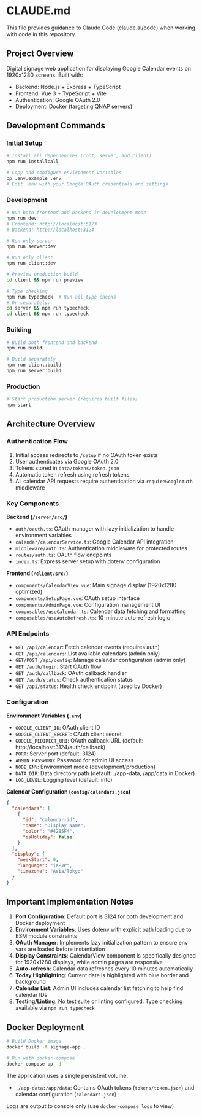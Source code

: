 # CLAUDE.md

This file provides guidance to Claude Code (claude.ai/code) when working with code in this repository.

## Project Overview

Digital signage web application for displaying Google Calendar events on 1920x1280 screens. Built with:
- Backend: Node.js + Express + TypeScript  
- Frontend: Vue 3 + TypeScript + Vite
- Authentication: Google OAuth 2.0
- Deployment: Docker (targeting QNAP servers)

## Development Commands

### Initial Setup
```bash
# Install all dependencies (root, server, and client)
npm run install:all

# Copy and configure environment variables
cp .env.example .env
# Edit .env with your Google OAuth credentials and settings
```

### Development
```bash
# Run both frontend and backend in development mode
npm run dev
# Frontend: http://localhost:5173
# Backend: http://localhost:3124

# Run only server
npm run server:dev

# Run only client  
npm run client:dev

# Preview production build
cd client && npm run preview

# Type checking
npm run typecheck  # Run all type checks
# Or separately:
cd server && npm run typecheck
cd client && npm run typecheck
```

### Building
```bash
# Build both frontend and backend
npm run build

# Build separately
npm run client:build
npm run server:build
```

### Production
```bash
# Start production server (requires built files)
npm start
```

## Architecture Overview

### Authentication Flow
1. Initial access redirects to `/setup` if no OAuth token exists
2. User authenticates via Google OAuth 2.0
3. Tokens stored in `data/tokens/token.json`
4. Automatic token refresh using refresh tokens
5. All calendar API requests require authentication via `requireGoogleAuth` middleware

### Key Components

**Backend (`/server/src/`)**
- `auth/oauth.ts`: OAuth manager with lazy initialization to handle environment variables
- `calendar/calendarService.ts`: Google Calendar API integration
- `middleware/auth.ts`: Authentication middleware for protected routes
- `routes/auth.ts`: OAuth flow endpoints
- `index.ts`: Express server setup with dotenv configuration

**Frontend (`/client/src/`)**
- `components/CalendarView.vue`: Main signage display (1920x1280 optimized)
- `components/SetupPage.vue`: OAuth setup interface
- `components/AdminPage.vue`: Configuration management UI
- `composables/useCalendar.ts`: Calendar data fetching and formatting
- `composables/useAutoRefresh.ts`: 10-minute auto-refresh logic

### API Endpoints
- `GET /api/calendar`: Fetch calendar events (requires auth)
- `GET /api/calendars`: List available calendars (admin only)
- `GET/POST /api/config`: Manage calendar configuration (admin only)
- `GET /auth/login`: Start OAuth flow
- `GET /auth/callback`: OAuth callback handler
- `GET /auth/status`: Check authentication status
- `GET /api/status`: Health check endpoint (used by Docker)

### Configuration

**Environment Variables (`.env`)**
- `GOOGLE_CLIENT_ID`: OAuth client ID
- `GOOGLE_CLIENT_SECRET`: OAuth client secret  
- `GOOGLE_REDIRECT_URI`: OAuth callback URL (default: http://localhost:3124/auth/callback)
- `PORT`: Server port (default: 3124)
- `ADMIN_PASSWORD`: Password for admin UI access
- `NODE_ENV`: Environment mode (development/production)
- `DATA_DIR`: Data directory path (default: ./app-data, /app/data in Docker)
- `LOG_LEVEL`: Logging level (default: info)

**Calendar Configuration (`config/calendars.json`)**
```json
{
  "calendars": [
    {
      "id": "calendar-id",
      "name": "Display Name",
      "color": "#4285F4",
      "isHoliday": false
    }
  ],
  "display": {
    "weekStart": 0,
    "language": "ja-JP", 
    "timezone": "Asia/Tokyo"
  }
}
```

## Important Implementation Notes

1. **Port Configuration**: Default port is 3124 for both development and Docker deployment
2. **Environment Variables**: Uses dotenv with explicit path loading due to ESM module constraints
3. **OAuth Manager**: Implements lazy initialization pattern to ensure env vars are loaded before instantiation
4. **Display Constraints**: CalendarView component is specifically designed for 1920x1280 displays, while admin pages are responsive
5. **Auto-refresh**: Calendar data refreshes every 10 minutes automatically
6. **Today Highlighting**: Current date is highlighted with blue border and background
7. **Calendar List**: Admin UI includes calendar list fetching to help find calendar IDs
8. **Testing/Linting**: No test suite or linting configured. Type checking available via `npm run typecheck`

## Docker Deployment
```bash
# Build Docker image
docker build -t signage-app .

# Run with docker-compose
docker-compose up -d
```

The application uses a single persistent volume:
- `./app-data:/app/data`: Contains OAuth tokens (`tokens/token.json`) and calendar configuration (`calendars.json`)

Logs are output to console only (use `docker-compose logs` to view)